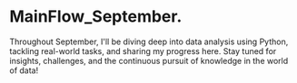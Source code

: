 # MainFlow_September.
Throughout September, I'll be diving deep into data analysis using Python, tackling real-world tasks, and sharing my progress here. Stay tuned for insights, challenges, and the continuous pursuit of knowledge in the world of data!


